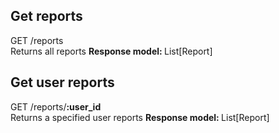 ## Get reports
<div class="http-method">
    <div class="http-method-header">
        <span class="http-method-get-text http-method-text">GET</span>
        <span>/reports</span>
    </div>
    <span class="http-method-description">Returns all reports</span>
    <span class="http-method-response-model">
        <strong>Response model: </strong> 
        <span class="http-method-response-model-value">List[Report]</span>
    </span>
</div>

## Get user reports
<div class="http-method">
    <div class="http-method-header">
        <span class="http-method-get-text http-method-text">GET</span>
        <span>/reports/<strong>:user_id</strong></span>
    </div>
    <span class="http-method-description">Returns a specified user reports</span>
    <span class="http-method-response-model">
        <strong>Response model: </strong> 
        <span class="http-method-response-model-value">List[Report]</span>
    </span>
</div>
